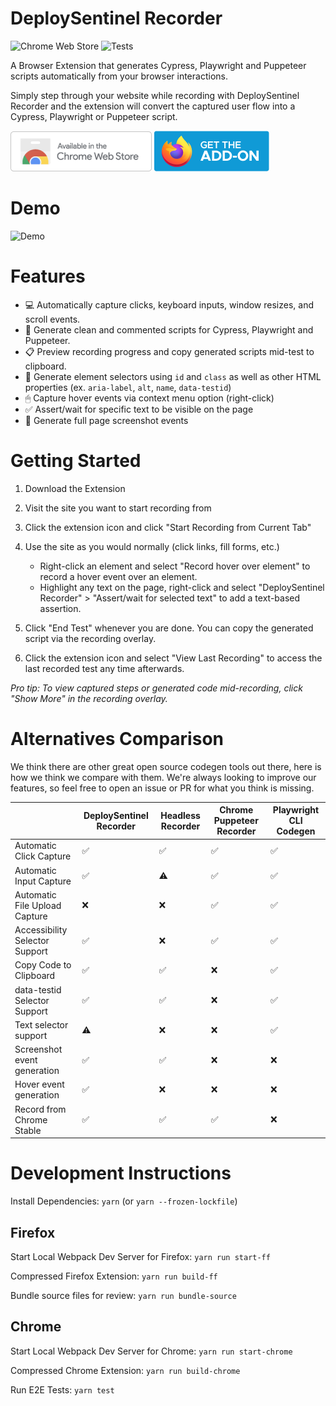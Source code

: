 # DeploySentinel Recorder

![Chrome Web Store](https://img.shields.io/chrome-web-store/rating/geggbdbnidkhbnbjoganapfhkpgkndfo?color=8F57F3&label=Chrome%20Rating)
![Tests](https://github.com/DeploySentinel/Recorder/actions/workflows/main.yml/badge.svg)

A Browser Extension that generates Cypress, Playwright and Puppeteer scripts
automatically from your browser interactions.

Simply step through your website while recording with DeploySentinel Recorder
and the extension will convert the captured user flow into a Cypress, Playwright
or Puppeteer script.

[![Chrome Store Icon](assets/ChromeStoreIcon.png)](https://chrome.google.com/webstore/detail/deploysentinel-recorder/geggbdbnidkhbnbjoganapfhkpgkndfo)
[![Firefox Addon Icon](assets/FirefoxAddonIcon.png)](https://addons.mozilla.org/en-US/firefox/addon/deploysentinel-recorder/)

# Demo

![Demo](assets/demo.gif)

# Features

- 💻 Automatically capture clicks, keyboard inputs, window resizes, and scroll
  events.
- 🤖 Generate clean and commented scripts for Cypress, Playwright and Puppeteer.
- 📋 Preview recording progress and copy generated scripts mid-test to
  clipboard.
- 📛 Generate element selectors using `id` and `class` as well as other HTML
  properties (ex. `aria-label`, `alt`, `name`, `data-testid`)
- 🖱 Capture hover events via context menu option (right-click)
- ✅ Assert/wait for specific text to be visible on the page
- 📸 Generate full page screenshot events

# Getting Started

1. Download the Extension
2. Visit the site you want to start recording from
3. Click the extension icon and click "Start Recording from Current Tab"
4. Use the site as you would normally (click links, fill forms, etc.)

   - Right-click an element and select "Record hover over element" to record a
     hover event over an element.
   - Highlight any text on the page, right-click and select "DeploySentinel
     Recorder" > "Assert/wait for selected text" to add a text-based assertion.

5. Click "End Test" whenever you are done. You can copy the generated script via
   the recording overlay.
6. Click the extension icon and select "View Last Recording" to access the last
   recorded test any time afterwards.

_Pro tip: To view captured steps or generated code mid-recording, click "Show
More" in the recording overlay._

# Alternatives Comparison

We think there are other great open source codegen tools out there, here is how
we think we compare with them. We're always looking to improve our features, so
feel free to open an issue or PR for what you think is missing.

|                                | DeploySentinel Recorder | Headless Recorder | Chrome Puppeteer Recorder | Playwright CLI Codegen |
| ------------------------------ | ----------------------- | ----------------- | ------------------------- | ---------------------- |
| Automatic Click Capture        | ✅                      | ✅                | ✅                        | ✅                     |
| Automatic Input Capture        | ✅                      | ⚠                 | ✅                        | ✅                     |
| Automatic File Upload Capture  | ❌                      | ❌                | ✅                        | ✅                     |
| Accessibility Selector Support | ✅                      | ❌                | ✅                        | ✅                     |
| Copy Code to Clipboard         | ✅                      | ✅                | ❌                        | ✅                     |
| data-testid Selector Support   | ✅                      | ✅                | ❌                        | ✅                     |
| Text selector support          | ⚠                       | ❌                | ❌                        | ✅                     |
| Screenshot event generation    | ✅                      | ✅                | ❌                        | ❌                     |
| Hover event generation         | ✅                      | ❌                | ❌                        | ❌                     |
| Record from Chrome Stable      | ✅                      | ✅                | ✅                        | ❌                     |

# Development Instructions

Install Dependencies: `yarn` (or `yarn --frozen-lockfile`)

## Firefox

Start Local Webpack Dev Server for Firefox: `yarn run start-ff`

Compressed Firefox Extension: `yarn run build-ff`

Bundle source files for review: `yarn run bundle-source`

## Chrome

Start Local Webpack Dev Server for Chrome: `yarn run start-chrome`

Compressed Chrome Extension: `yarn run build-chrome`

Run E2E Tests: `yarn test`
